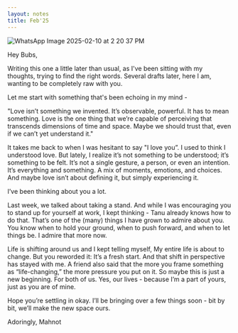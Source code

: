 ```yaml
---
layout: notes
title: Feb'25
---
```

![WhatsApp Image 2025-02-10 at 2 20 37 PM](https://github.com/user-attachments/assets/4293c1cb-ec60-4c8e-86f7-49536787aeb5)

Hey Bubs,

Writing this one a little later than usual, as I've been sitting with my thoughts, trying to find the right words. Several drafts later, here I am, wanting to be completely raw with you.

Let me start with something that's been echoing in my mind -

"Love isn’t something we invented. It’s observable, powerful. It has to mean something. Love is the one thing that we’re capable of perceiving that transcends dimensions of time and space. Maybe we should trust that, even if we can’t yet understand it."

It takes me back to when I was hesitant to say "I love you”. I used to think I understood love. But lately, I realize it’s not something to be understood; it’s something to be felt. It’s not a single gesture, a person, or even an intention. It’s everything and something. A mix of moments, emotions, and choices. And maybe love isn’t about defining it, but simply experiencing it.

I’ve been thinking about you a lot.

Last week, we talked about taking a stand. And while I was encouraging you to stand up for yourself at work, I kept thinking - Tanu already knows how to do that. That’s one of the (many) things I have grown to admire about you. You know when to hold your ground, when to push forward, and when to let things be. I admire that more now.

Life is shifting around us and I kept telling myself, My entire life is about to change. But you reworded it: It’s a fresh start. And that shift in perspective has stayed with me. A friend also said that the more you frame something as “life-changing,” the more pressure you put on it. So maybe this is just a new beginning. For both of us. Yes, our lives - because I’m a part of yours, just as you are of mine.

Hope you’re settling in okay. I’ll be bringing over a few things soon - bit by bit, we’ll make the new space ours.

Adoringly,
Mahnot
